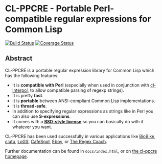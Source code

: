 # CL-PPCRE - Portable Perl-compatible regular expressions for Common Lisp

[![Build Status](https://circleci.com/gh/samuel-jimenez/cl-ppcre.svg?style=svg)](https://circleci.com/gh/samuel-jimenez/cl-ppcre)
[![Coverage Status](https://coveralls.io/repos/github/samuel-jimenez/cl-ppcre/badge.svg?branch=master)](https://coveralls.io/github/samuel-jimenez/cl-ppcre?branch=master)

## Abstract

CL-PPCRE is a portable regular expression library for Common Lisp
which has the following features:

* It is **compatible with Perl** (especially when used in conjunction
  with [cl-interpol](http://weitz.de/cl-interpol/), to allow
  compatible parsing of regexp strings).
* It is pretty **fast**.
* It is **portable** between ANSI-compliant Common Lisp
  implementations.
* It is **thread-safe**.
* In addition to specifying regular expressions as strings like in
  Perl you can also use **S-expressions**.
* It comes with a
  **[BSD-style license](http://www.opensource.org/licenses/bsd-license.php)**
  so you can basically do with it whatever you want.

CL-PPCRE has been used successfully in various applications like
[BioBike](http://nostoc.stanford.edu/Docs/),
[clutu](http://clutu.com/),
[LoGS](http://www.hpc.unm.edu/~download/LoGS/),
[CafeSpot](http://cafespot.net/),
[Eboy](http://www.eboy.com/), or
[The Regex Coach](http://weitz.de/regex-coach/).

Further documentation can be found in `docs/index.html`, or on
[the cl-ppcre homepage](https://edicl.github.io/cl-ppcre/).
